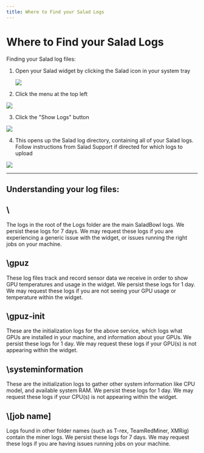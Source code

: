 ```yaml
---
title: Where to Find your Salad Logs
---
```


# Where to Find your Salad Logs

Finding your Salad log files:

1. Open your Salad widget by clicking the Salad icon in your system tray
   
   ![](https://s3.amazonaws.com/helpscout.net/docs/assets/615b47bfca9e0011a4434693/images/6567de73d0abc552941df7d5/file-ABSX5bNYvh.png)
2. Click the menu at the top left

<!--THE END-->

![](https://s3.amazonaws.com/helpscout.net/docs/assets/615b47bfca9e0011a4434693/images/6568c3a189b7a86809640e49/file-mQct2ZX9We.png)

3. Click the "Show Logs" button

<!--THE END-->

![](https://s3.amazonaws.com/helpscout.net/docs/assets/615b47bfca9e0011a4434693/images/6568c3e42e1b18513e418d86/file-ohDpn4uw7T.png)

4. This opens up the Salad log directory, containing all of your Salad logs. Follow instructions from Salad Support if directed for which logs to upload

![](https://s3.amazonaws.com/helpscout.net/docs/assets/615b47bfca9e0011a4434693/images/6568c44a2e1b18513e418d87/file-0clMQmhGpt.png)

* * *

## Understanding your log files:

## \\

The logs in the root of the Logs folder are the main SaladBowl logs. We persist these logs for 7 days. We may request these logs if you are experiencing a generic issue with the widget, or issues running the right jobs on your machine.

## \\gpuz

These log files track and record sensor data we receive in order to show GPU temperatures and usage in the widget. We persist these logs for 1 day. We may request these logs if you are not seeing your GPU usage or temperature within the widget.

## \\gpuz-init

These are the initialization logs for the above service, which logs what GPUs are installed in your machine, and information about your GPUs. We persist these logs for 1 day. We may request these logs if your GPU(s) is not appearing within the widget.

## \\systeminformation

These are the initialization logs to gather other system information like CPU model, and available system RAM. We persist these logs for 1 day. We may request these logs if your CPU(s) is not appearing within the widget.

## \\\[job name]

Logs found in other folder names (such as T-rex, TeamRedMiner, XMRig) contain the miner logs. We persist these logs for 7 days. We may request these logs if you are having issues running jobs on your machine.
